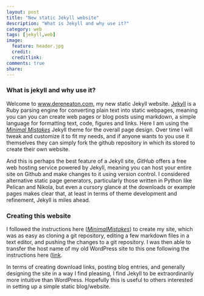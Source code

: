 ```yaml
---
layout: post
title: "New static Jekyll website"
description: "What is Jekyll and why use it?"
category: web
tags: [jekyll,web]
image:
  feature: header.jpg
  credit: 
  creditlink: 
comments: true
share: 
---
```


### What is jekyll and why use it?
Welcome to www.dereneaton.com, my new static Jekyll website. [Jekyll](http://www.jekyllrb.com) is a Ruby parsing engine for converting plain text into static webpages, meaning you can you can create web pages or blog posts using markdown, a simple language for formatting text, code, figures and links. Here I am using the [_Minimal Mistakes_](http://mademistakes.com/articles/minimal-mistakes-jekyll-theme/) Jekyll theme for the overall page design. Over time I will tweak and customize it to fit my needs, and if anyone wants to you use it themselves they can simply fork the github repository in which its stored to create their own website. 

And this is perhaps the best feature of a Jekyll site, _GitHub_ offers a free web hosting service powered by Jekyll, meaning you can host your entire site on Github and make changes to it using version control. I considered alternative static page generators, particularly those written in Python like Pelican and Nikola, but even a cursory glance at the downloads or example pages makes clear that, at least in terms of theme development and refinement, Jekyll is miles ahead. 

### Creating this website
I followed the instructions here ([_MinimalMistakes_](http://mademistakes.com/articles/minimal-mistakes-jekyll-theme/)) to create my site, which was as easy as cloning a git repository, editing a few markdown files in a text editor, and pushing the changes to a git repository. I was then able to transfer the host name of my old WordPress site to this one following the instructions here ([link](https://help.github.com/articles/my-custom-domain-isn-t-working). 

In terms of creating download links, posting blog entries, and generally designing the site in a way I find pleasing, I find Jekyll to be extraordinarily more intuitive than WordPress. Hopefully this is useful to others interested in setting up a simple static blog/website. 

